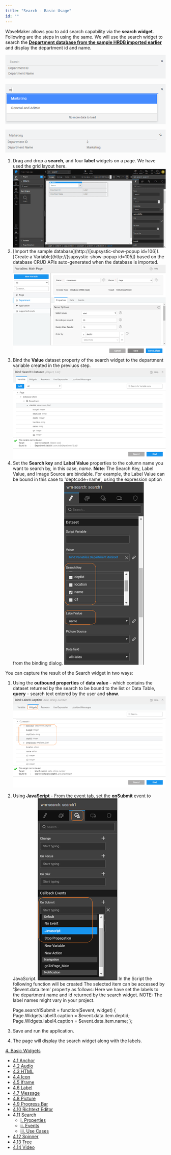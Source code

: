 ```yaml
---
title: "Search - Basic Usage"
id: ""
---
```


WaveMaker allows you to add search capability via the **search widget**. Following are the steps in using the same. We will use the search widget to search the [**Department database from the sample HRDB imported earlier**](/learn/app-development/services/database-services/working-with-databases/#integrating-database) and display the department id and name.

[![](../../../assets/search_run1.png)](../../../assets/search_run1.png)

[![](../../../assets/search_run2.png)](../../../assets/search_run2.png)

[![](../../../assets/search_run3.png)](learn/wp-content/uploads/search_run3.png)

1. Drag and drop a **search**, and four **label** widgets on a page. We have used the grid layout here. [![](../../../assets/search_design.png)](../../../assets/search_design.png)
2. [Import the sample database](http://[supsystic-show-popup id=106]). [Create a Variable](http://[supsystic-show-popup id=105]) based on the database CRUD APIs auto-generated when the database is imported. [![](../../../assets/search_lv.png)](../../../assets/search_lv.png)
3. Bind the **Value** dataset property of the search widget to the department variable created in the previuos step. [![](../../../assets/search_bind.png)](../../../assets/search_bind.png)
4. Set the **Search key** and **Label Value** properties to the column name you want to search by, in this case, _name_. **Note**: The Search Key, Label Value, and Image Source are bindable. For example, the Label Value can be bound in this case to 'deptcode+name', using the expression option from the binding dialog. [![](../../../assets/search_props.png)](../../../assets/search_props.png)

You can capture the result of the Search widget in two ways:

1. Using the **outbound properties** of **data value** - which contains the dataset returned by the search to be bound to the list or Data Table, **query** - search text entered by the user and **show**. [![](../../../assets/search_outbound.png)](../../../assets/search_outbound.png)
2. Using **JavaScript** - From the event tab, set the **onSubmit** event to JavaScript. [![](../../../assets/search_event.png)](../../../assets/search_event.png) In the Script the following function will be created The selected item can be accessed by '$event.data.item' property as follows: Here we have set the labels to the department name and id returned by the search widget. NOTE: The label names might vary in your project.
    
    Page.search1Submit = function($event, widget) {
            Page.Widgets.label3.caption = $event.data.item.deptid;
            Page.Widgets.label4.caption = $event.data.item.name;
        };
    
3. Save and run the application.
4. The page will display the search widget along with the labels.

[4\. Basic Widgets](/learn/app-development/widgets/widget-library/#basic)

- [4.1 Anchor](/learn/app-development/widgets/basic/anchor/)
- [4.2 Audio](/learn/app-development/widgets/media-widgets/)
- [4.3 HTML](/learn/app-development/widgets/basic/html/)
- [4.4 Icon](/learn/app-development/widgets/basic/icon/)
- [4.5 Iframe](/learn/app-development/widgets/basic/iframe/)
- [4.6 Label](/learn/app-development/widgets/basic/label/)
- [4.7 Message](/learn/app-development/widgets/basic/message/)
- [4.8 Picture](/learn/app-development/widgets/media-widgets/)
- [4.9 Progress Bar](/learn/app-development/widgets/basic/progress-bar/)
- [4.10 Richtext Editor](/learn/app-development/widgets/basic/richtext-editor/)
- [4.11 Search](/learn/app-development/widgets/basic/search/)
    - [i. Properties](/learn/app-development/widgets/basic/search/#properties)
    - [ii. Events](/learn/app-development/widgets/basic/search/#events)
    - [iii. Use Cases](/learn/app-development/widgets/basic/search-basic-usage/)
- [4.12 Spinner](/learn/app-development/widgets/basic/spinner/)
- [4.13 Tree](/learn/app-development/widgets/basic/tree/)
- [4.14 Video](/learn/app-development/widgets/media-widgets/)
